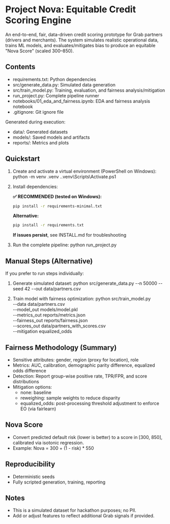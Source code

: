 # Project Nova: Equitable Credit Scoring Engine

An end-to-end, fair, data-driven credit scoring prototype for Grab partners (drivers and merchants). The system simulates realistic operational data, trains ML models, and evaluates/mitigates bias to produce an equitable "Nova Score" (scaled 300–850).

## Contents
- requirements.txt: Python dependencies
- src/generate_data.py: Simulated data generation
- src/train_model.py: Training, evaluation, and fairness analysis/mitigation
- run_project.py: Complete pipeline runner
- notebooks/01_eda_and_fairness.ipynb: EDA and fairness analysis notebook
- .gitignore: Git ignore file

Generated during execution:
- data/: Generated datasets
- models/: Saved models and artifacts
- reports/: Metrics and plots

## Quickstart
1) Create and activate a virtual environment (PowerShell on Windows):
   python -m venv .venv
   .\.venv\Scripts\Activate.ps1

2) Install dependencies:
   
   **✅ RECOMMENDED (tested on Windows):**
   ```bash
   pip install -r requirements-minimal.txt
   ```
   
   **Alternative:**
   ```bash
   pip install -r requirements.txt
   ```
   
   **If issues persist**, see INSTALL.md for troubleshooting

3) Run the complete pipeline:
   python run_project.py

## Manual Steps (Alternative)
If you prefer to run steps individually:

1) Generate simulated dataset:
   python src/generate_data.py --n 50000 --seed 42 --out data/partners.csv

2) Train model with fairness optimization:
   python src/train_model.py \
     --data data/partners.csv \
     --model_out models/model.pkl \
     --metrics_out reports/metrics.json \
     --fairness_out reports/fairness.json \
     --scores_out data/partners_with_scores.csv \
     --mitigation equalized_odds

## Fairness Methodology (Summary)
- Sensitive attributes: gender, region (proxy for location), role
- Metrics: AUC, calibration, demographic parity difference, equalized odds difference
- Detection: Report group-wise positive rate, TPR/FPR, and score distributions
- Mitigation options:
  - none: baseline
  - reweighing: sample weights to reduce disparity
  - equalized_odds: post-processing threshold adjustment to enforce EO (via fairlearn)

## Nova Score
- Convert predicted default risk (lower is better) to a score in [300, 850], calibrated via isotonic regression.
- Example: Nova = 300 + (1 - risk) * 550

## Reproducibility
- Deterministic seeds
- Fully scripted generation, training, reporting

## Notes
- This is a simulated dataset for hackathon purposes; no PII.
- Add or adjust features to reflect additional Grab signals if provided.

